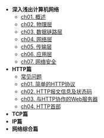 * **深入浅出计算机网络**
    * [ch01. 概述](01ComputerNetwork/ch01)
    * [ch02. 物理层](01ComputerNetwork/ch02)
    * [ch03. 数据链路层](01ComputerNetwork/ch03)
    * [ch04. 网络层](01ComputerNetwork/ch04)
    * [ch05. 传输层](01ComputerNetwork/ch05)
    * [ch06. 应用层](01ComputerNetwork/ch06)
    * [ch07. 网络安全](01ComputerNetwork/ch07)
* **HTTP篇**
    * [常见问题](01ComputerNetwork/ch10)
    * [ch01. 简单的HTTP协议](01ComputerNetwork/ch11)
    * [ch02. HTTP报文信息及状态码](01ComputerNetwork/ch12)
    * [ch03. 与HTTP协作的Web服务器](01ComputerNetwork/ch12)
    * [ch04. HTTP首部](01ComputerNetwork/ch13)
* **TCP篇**
* **IP篇**
* **网络综合篇**
